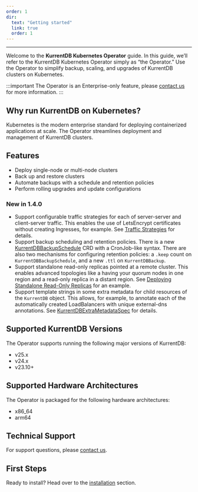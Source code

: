 ```yaml
---
order: 1
dir:
  text: "Getting started"
  link: true
  order: 1
---
```


<CloudBanner />

---
Welcome to the **KurrentDB Kubernetes Operator** guide. In this guide, we’ll refer to the KurrentDB Kubernetes Operator simply as “the Operator.” Use the Operator to simplify backup, scaling, and upgrades of KurrentDB clusters on Kubernetes.

:::important
The Operator is an Enterprise-only feature, please [contact us](https://www.kurrent.io/contact) for more information.
:::

## Why run KurrentDB on Kubernetes?

Kubernetes is the modern enterprise standard for deploying containerized applications at scale. The Operator streamlines deployment and management of KurrentDB clusters.

## Features

* Deploy single-node or multi-node clusters
* Back up and restore clusters
* Automate backups with a schedule and retention policies
* Perform rolling upgrades and update configurations

### New in 1.4.0

* Support configurable traffic strategies for each of server-server and client-server traffic.  This
  enables the use of LetsEncrypt certificates without creating Ingresses, for example.  See
  [Traffic Strategies][ts] for details.
* Support backup scheduling and retention policies.  There is a new [KurrentDBBackupSchedule][bs]
  CRD with a CronJob-like syntax.  There are also two mechanisms for configuring retention policies:
  a `.keep` count on `KurrentDBBackupSchedule`, and a new `.ttl` on `KurrentDBBackup`.
* Support standalone read-only replicas pointed at a remote cluster.  This enables advanced
  topologies like a having your quorum nodes in one region and a read-only replica in a distant
  region.  See [Deploying Standalone Read-Only Replicas][ror] for an example.
* Support template strings in some extra metadata for child resources of the `KurrentDB` object.
  This allows, for example, to annotate each of the automatically created LoadBalancers with unique
  external-dns annotations.  See [KurrentDBExtraMetadataSpec][em] for details.

[ts]: ../operations/advanced-networking.md#traffic-strategy-options
[bs]: resource-types.md#kurrentdbbackupschedulespec
[ror]: ../operations/database-deployment.md#deploying-standalone-read-only-replicas
[em]: resource-types.md#kurrentdbextrametadataspec

## Supported KurrentDB Versions

The Operator supports running the following major versions of KurrentDB:
- v25.x
- v24.x
- v23.10+

## Supported Hardware Architectures

The Operator is packaged for the following hardware architectures:
- x86\_64
- arm64

## Technical Support

For support questions, please [contact us](https://www.kurrent.io/contact).

## First Steps

Ready to install? Head over to the [installation](installation.md) section.
